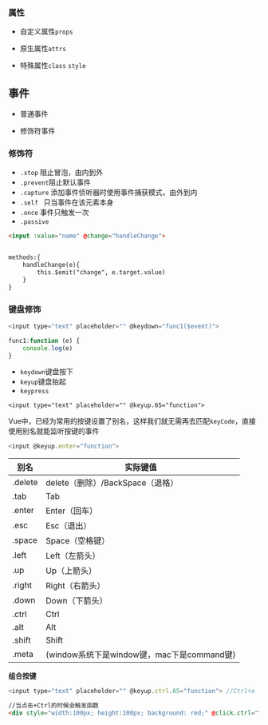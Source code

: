 ### 属性

- 自定义属性`props`

- 原生属性`attrs`
- 特殊属性`class` `style`

## 事件

- 普通事件

- 修饰符事件

### 修饰符

- `.stop` 阻止冒泡，由内到外
- `.prevent`阻止默认事件
- `.capture` 添加事件侦听器时使用事件捕获模式，由外到内
- `.self ` 只当事件在该元素本身
- `.once` 事件只触发一次
- `.passive` 

```html
<input :value="name" @change="handleChange">


methods:{
	handleChange(e){
		this.$emit("change", e.target.value)
	}
}
```



### 键盘修饰

```js
<input type="text" placeholder="" @keydown="func1($event)">

func1:function (e) {
    console.log(e)
}
```

- `keydown`键盘按下
- `keyup`键盘抬起
- `keypress`

```JS
<input type="text" placeholder="" @keyup.65="function">
```

Vue中，已经为常用的按键设置了别名，这样我们就无需再去匹配`keyCode`，直接使用别名就能监听按键的事件

```js
<input @keyup.enter="function">
```

| 别名    | 实际键值                                   |
| ------- | ------------------------------------------ |
| .delete | delete（删除）/BackSpace（退格）           |
| .tab    | Tab                                        |
| .enter  | Enter（回车）                              |
| .esc    | Esc（退出）                                |
| .space  | Space（空格键）                            |
| .left   | Left（左箭头）                             |
| .up     | Up（上箭头）                               |
| .right  | Right（右箭头）                            |
| .down   | Down（下箭头）                             |
| .ctrl   | Ctrl                                       |
| .alt    | Alt                                        |
| .shift  | Shift                                      |
| .meta   | (window系统下是window键，mac下是command键) |

**组合按键**

```js
<input type="text" placeholder="" @keyup.ctrl.65="function"> //Ctrl+a
```

```html
//当点击+Ctrl的时候会触发函数
<div style="width:100px; height:100px; background: red;" @click.ctrl="f1"></div> 
```

